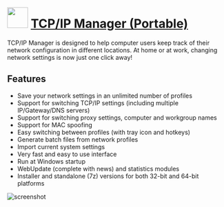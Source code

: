 ﻿# <img src="https://cdn.jsdelivr.net/gh/chtof/chocolatey-packages/automatic/tcpipmanager.portable/tcpipmanager.portable.png" width="48" height="48"/> [TCP/IP Manager (Portable)](https://chocolatey.org/packages/tcpipmanager.portable)

TCP/IP Manager is designed to help computer users keep track of their network configuration in different locations. At home or at work, changing network settings is now just one click away!

## Features
- Save your network settings in an unlimited number of profiles
- Support for switching TCP/IP settings (including multiple IP/Gateway/DNS servers)
- Support for switching proxy settings, computer and workgroup names
- Support for MAC spoofing
- Easy switching between profiles (with tray icon and hotkeys)
- Generate batch files from network profiles
- Import current system settings
- Very fast and easy to use interface
- Run at Windows startup
- WebUpdate (complete with news) and statistics modules
- Installer and standalone (7z) versions for both 32-bit and 64-bit platforms

![screenshot](https://cdn.jsdelivr.net/gh/chtof/chocolatey-packages/automatic/tcpipmanager.portable/screenshot.png)